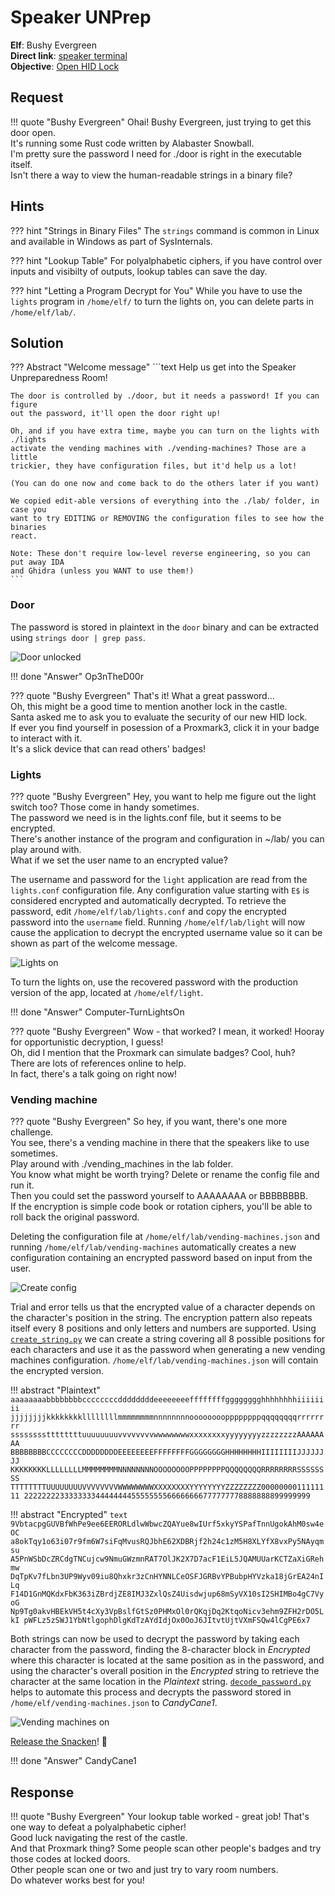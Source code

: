 # Speaker UNPrep

**Elf**: Bushy Evergreen<br/>
**Direct link**: [speaker terminal](https://docker2020.kringlecon.com/?challenge=speaker&id=245995c5-d1c7-4983-b8e2-5a59bc27e062)<br/>
**Objective**: [Open HID Lock](../objectives/o5.md)


## Request

!!! quote "Bushy Evergreen"
    Ohai! Bushy Evergreen, just trying to get this door open.<br/>
    It's running some Rust code written by Alabaster Snowball.<br/>
    I'm pretty sure the password I need for ./door is right in the executable itself.<br/>
    Isn't there a way to view the human-readable strings in a binary file?


## Hints

??? hint "Strings in Binary Files"
    The `strings` command is common in Linux and available in Windows as part of SysInternals.

??? hint "Lookup Table"
    For polyalphabetic ciphers, if you have control over inputs and visibilty of outputs, lookup tables can save the day.    

??? hint "Letting a Program Decrypt for You"
    While you have to use the `lights` program in `/home/elf/` to turn the lights on, you can delete parts in `/home/elf/lab/`.


## Solution

??? Abstract "Welcome message"
    ```text
    Help us get into the Speaker Unpreparedness Room!

    The door is controlled by ./door, but it needs a password! If you can figure
    out the password, it'll open the door right up!

    Oh, and if you have extra time, maybe you can turn on the lights with ./lights
    activate the vending machines with ./vending-machines? Those are a little
    trickier, they have configuration files, but it'd help us a lot!
    
    (You can do one now and come back to do the others later if you want)

    We copied edit-able versions of everything into the ./lab/ folder, in case you
    want to try EDITING or REMOVING the configuration files to see how the binaries
    react.
    
    Note: These don't require low-level reverse engineering, so you can put away IDA
    and Ghidra (unless you WANT to use them!)
    ```


### Door

The password is stored in plaintext in the `door` binary and can be extracted using `strings door | grep pass`.

![Door unlocked](../img/hints/h5a/door_unlocked.png)

!!! done "Answer"
    Op3nTheD00r

??? quote "Bushy Evergreen"
    That's it! What a great password...<br/>
    Oh, this might be a good time to mention another lock in the castle.<br/>
    Santa asked me to ask you to evaluate the security of our new HID lock.<br/>
    If ever you find yourself in posession of a Proxmark3, click it in your badge to interact with it.<br/>
    It's a slick device that can read others' badges!


### Lights

??? quote "Bushy Evergreen"
    Hey, you want to help me figure out the light switch too? Those come in handy sometimes.<br/>
    The password we need is in the lights.conf file, but it seems to be encrypted.<br/>
    There's another instance of the program and configuration in ~/lab/ you can play around with.<br/>
    What if we set the user name to an encrypted value?

The username and password for the `light` application are read from the `lights.conf` configuration file. Any configuration value starting with `E$` is considered encrypted and automatically decrypted. To retrieve the password, edit `/home/elf/lab/lights.conf` and copy the encrypted password into the `username` field. Running `/home/elf/lab/light` will now cause the application to decrypt the encrypted username value so it can be shown as part of the welcome message.

![Lights on](../img/hints/h5a/lights_on.png)

To turn the lights on, use the recovered password with the production version of the app, located at `/home/elf/light`.

!!! done "Answer"
    Computer-TurnLightsOn

??? quote "Bushy Evergreen"
    Wow - that worked? I mean, it worked! Hooray for opportunistic decryption, I guess!<br/>
    Oh, did I mention that the Proxmark can simulate badges? Cool, huh?<br/>
    There are lots of references online to help.<br/>
    In fact, there's a talk going on right now!


### Vending machine

??? quote "Bushy Evergreen"
    So hey, if you want, there's one more challenge.<br/>
    You see, there's a vending machine in there that the speakers like to use sometimes.<br/>
    Play around with ./vending_machines in the lab folder.<br/>
    You know what might be worth trying? Delete or rename the config file and run it.<br/>
    Then you could set the password yourself to AAAAAAAA or BBBBBBBB.<br/>
    If the encryption is simple code book or rotation ciphers, you'll be able to roll back the original password.

Deleting the configuration file at `/home/elf/lab/vending-machines.json` and running `/home/elf/lab/vending-machines` automatically creates a new configuration containing an encrypted password based on input from the user.

![Create config](../img/hints/h5a/create_config.png)

Trial and error tells us that the encrypted value of a character depends on the character's position in the string. The encryption pattern also repeats itself every 8 positions and only letters and numbers are supported. Using [`create_string.py`](../tools/hints/h5a/create_string.py) we can create a string covering all 8 possible positions for each characters and use it as the password when generating a new vending machines configuration. `/home/elf/lab/vending-machines.json` will  contain the encrypted version.

!!! abstract "Plaintext"
    ```
    aaaaaaaabbbbbbbbccccccccddddddddeeeeeeeeffffffffgggggggghhhhhhhhiiiiiiii
    jjjjjjjjkkkkkkkkllllllllmmmmmmmmnnnnnnnnooooooooppppppppqqqqqqqqrrrrrrrr
    ssssssssttttttttuuuuuuuuvvvvvvvvwwwwwwwwxxxxxxxxyyyyyyyyzzzzzzzzAAAAAAAA
    BBBBBBBBCCCCCCCCDDDDDDDDEEEEEEEEFFFFFFFFGGGGGGGGHHHHHHHHIIIIIIIIJJJJJJJJ
    KKKKKKKKLLLLLLLLMMMMMMMMNNNNNNNNOOOOOOOOPPPPPPPPQQQQQQQQRRRRRRRRSSSSSSSS
    TTTTTTTTUUUUUUUUVVVVVVVVWWWWWWWWXXXXXXXXYYYYYYYYZZZZZZZZ0000000011111111
    2222222233333333444444445555555566666666777777778888888899999999
    ```

!!! abstract "Encrypted"
    ```text
    9VbtacpgGUVBfWhPe9ee6EERORLdlwWbwcZQAYue8wIUrf5xkyYSPafTnnUgokAhM0sw4eOC
    a8okTqy1o63i07r9fm6W7siFqMvusRQJbhE62XDBRjf2h24c1zM5H8XLYfX8vxPy5NAyqmsu
    A5PnWSbDcZRCdgTNCujcw9NmuGWzmnRAT7OlJK2X7D7acF1EiL5JQAMUUarKCTZaXiGRehmw
    DqTpKv7fLbn3UP9Wyv09iu8Qhxkr3zCnHYNNLCeOSFJGRBvYPBubpHYVzka18jGrEA24nILq
    F14D1GnMQKdxFbK363iZBrdjZE8IMJ3ZxlQsZ4Uisdwjup68mSyVX10sI2SHIMBo4gC7VyoG
    Np9Tg0akvHBEkVH5t4cXy3VpBslfGtSz0PHMxOl0rQKqjDq2KtqoNicv3ehm9ZFH2rDO5LkI
    pWFLz5zSWJ1YbNtlgophDlgKdTzAYdIdjOx0OoJ6JItvtUjtVXmFSQw4lCgPE6x7
    ```

Both strings can now be used to decrypt the password by taking each character from the password, finding the 8-character block in *Encrypted* where this character is located at the same position as in the password, and using the character's overall position in the *Encrypted* string to retrieve the character at the same location in the *Plaintext* string.  [`decode_password.py`](../tools/hints/h5a/decode_password.py) helps to automate this process and decrypts the password stored in `/home/elf/vending-machines.json` to *CandyCane1*.

![Vending machines on](../img/hints/h5a/vending_machines_on.png)

[Release the Snacken](../easter_eggs.md#release-the-snacken)! :popcorn:

!!! done "Answer"
    CandyCane1


## Response

!!! quote "Bushy Evergreen"
    Your lookup table worked - great job! That's one way to defeat a polyalphabetic cipher!<br/>
    Good luck navigating the rest of the castle.<br/>
    And that Proxmark thing? Some people scan other people's badges and try those codes at locked doors.<br/>
    Other people scan one or two and just try to vary room numbers.<br/>
    Do whatever works best for you!

